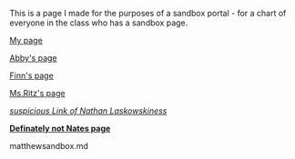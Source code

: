 This is a page I made for the purposes of a sandbox portal - for a chart of everyone in the class who has a sandbox page.

[My page](about.md)

[Abby's page](Abbysandbox.md)

[Finn's page](finnsandbox.md)

[Ms.Ritz's page](MsRitzsandbox.md)

[*suspicious Link of Nathan Laskowskiness*](NLSandbox.md)

[**Definately not Nates page**](Nates_stuff.md)

matthewsandbox.md
